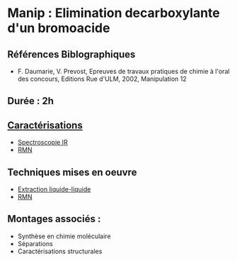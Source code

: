 # Manip : Elimination decarboxylante d'un bromoacide

## Références Biblographiques 
- F. Daumarie, V. Prevost, Epreuves de travaux pratiques de chimie à l'oral des concours, Editions Rue d'ULM, 2002, Manipulation 12

## Durée : 2h

## [Caractérisations](Caracterisations.md)
- [Spectroscopie IR](spectroIR.md)
- [RMN](rmn.md)

## Techniques mises en oeuvre
- [Extraction liquide-liquide](extraction.md)
- [RMN](rmn.md)

## Montages associés :
- Synthèse en chimie moléculaire
- Séparations
- Caractérisations structurales